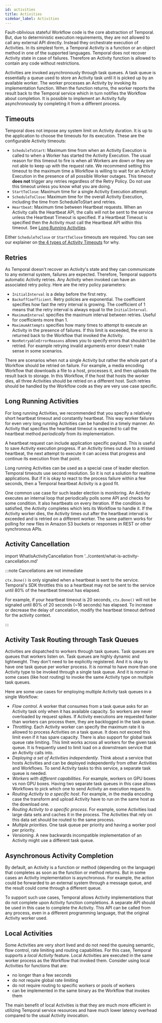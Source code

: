 ```yaml
---
id: activities
title: Activities
sidebar_label: Activities
---
```


Fault-oblivious stateful Workflow code is the core abstraction of Temporal. But, due to deterministic execution requirements, they are not allowed to call any external API directly.
Instead they orchestrate execution of Activities. In its simplest form, a Temporal Activity is a function or an object method in one of the supported languages.
Temporal does not recover Activity state in case of failures. Therefore an Activity function is allowed to contain any code without restrictions.

Activities are invoked asynchronously through task queues. A task queue is essentially a queue used to store an Activity task until it is picked up by an available worker. The worker processes an Activity by invoking its implementation function. When the function returns, the worker reports the result back to the Temporal service which in turn notifies the Workflow about completion. It is possible to implement an Activity fully asynchronously by completing it from a different process.

## Timeouts

Temporal does not impose any system limit on Activity duration. It is up to the application to choose the timeouts for its execution. These are the configurable Activity timeouts:

- `ScheduleToStart`: Maximum time from when an Activity Execution is called to when a Worker has started the Activity Execution.
  The usual reason for this timeout to fire is when all Workers are down or they are not able to keep up with the request rate.
  We recommend setting this timeout to the maximum time a Workflow is willing to wait for an Activity Execution in the presence of all possible Worker outages.
  This timeout **does not** trigger any retries regardless of the Retry Policy.
  Do not use this timeout unless you know what you are doing.
- `StartToClose`: Maximum time for a single Activity Execution attempt.
- `ScheduleToClose`: Maximum time for the overall Activity Execution, including the time from ScheduleToStart and retries.
- `Heartbeat`: Maximum time between Heartbeat requests.
  When an Activity calls the Heartbeat API, the calls will not be sent to the service unless the Heartbeat Timeout is specified.
  If a Heartbeat Timeout is specified then the Activity must call the Heartbeat API within this timeout.
  See [Long Running Activities](#long-running-activities).

Either `ScheduleToClose` or `StartToClose` timeouts are required.
You can see our explainer on [the 4 types of Activity Timeouts](/blog/activity-timeouts) for why.

## Retries

As Temporal doesn't recover an Activity's state and they can communicate to any external system, failures are expected. Therefore, Temporal supports automatic Activity retries. Any Activity when invoked can have an associated retry policy. Here are the retry policy parameters:

- `InitialInterval` is a delay before the first retry.
- `BackoffCoefficient`. Retry policies are exponential. The coefficient specifies how fast the retry interval is growing. The coefficient of 1 means that the retry interval is always equal to the `InitialInterval`.
- `MaximumInterval` specifies the maximum interval between retries. Useful for coefficients more than 1.
- `MaximumAttempts` specifies how many times to attempt to execute an Activity in the presence of failures. If this limit is exceeded, the error is returned back to the Workflow that invoked the Activity.
- `NonRetryableErrorReasons` allows you to specify errors that shouldn't be retried. For example retrying invalid arguments error doesn't make sense in some scenarios.

There are scenarios when not a single Activity but rather the whole part of a Workflow should be retried on failure. For example, a media encoding Workflow that downloads a file to a host, processes it, and then uploads the result back to storage. In this Workflow, if the host that hosts the worker dies, all three Activities should be retried on a different host. Such retries should be handled by the Workflow code as they are very use case specific.

## Long Running Activities

For long running Activities, we recommended that you specify a relatively short heartbeat timeout and constantly heartbeat. This way worker failures for even very long running Activities can be handled in a timely manner. An Activity that specifies the heartbeat timeout is expected to call the heartbeat method _periodically_ from its implementation.

A heartbeat request can include application specific payload. This is useful to save Activity execution progress. If an Activity times out due to a missed heartbeat, the next attempt to execute it can access that progress and continue its execution from that point.

Long running Activities can be used as a special case of leader election. Temporal timeouts use second resolution. So it is not a solution for realtime applications. But if it is okay to react to the process failure within a few seconds, then a Temporal heartbeat Activity is a good fit.

One common use case for such leader election is monitoring. An Activity executes an internal loop that periodically polls some API and checks for some condition. It also heartbeats on every iteration. If the condition is satisfied, the Activity completes which lets its Workflow to handle it. If the Activity worker dies, the Activity times out after the heartbeat interval is exceeded and is retried on a different worker. The same pattern works for polling for new files in Amazon S3 buckets or responses in REST or other synchronous APIs.

## Activity Cancellation

import WhatIsActivityCancellation from '../content/what-is-activity-cancellation.md'

<WhatIsActivityCancellation />

:::note Cancellations are not immediate

`ctx.Done()` is only signaled when a heartbeat is sent to the service.
Temporal's SDK throttles this so a heartbeat may not be sent to the service until 80% of the heartbeat timeout has elapsed.

For example, if your heartbeat timeout is 20 seconds, `ctx.Done()` will not be signaled until 80% of 20 seconds (~16 seconds) has elapsed.
To increase or decrease the delay of cancelation, modify the heartbeat timeout defined for the activity context.

:::

## Activity Task Routing through Task Queues

Activities are dispatched to workers through task queues. Task queues are queues that workers listen on. Task queues are highly dynamic and lightweight. They don't need to be explicitly registered. And it is okay to have one task queue per worker process. It is normal to have more than one Activity type to be invoked through a single task queue. And it is normal in some cases (like host routing) to invoke the same Activity type on multiple task queues.

Here are some use cases for employing multiple Activity task queues in a single Workflow:

- _Flow control_. A worker that consumes from a task queue asks for an Activity task only when it has available capacity. So workers are never overloaded by request spikes. If Activity executions are requested faster than workers can process them, they are backlogged in the task queue.
- _Throttling_. Each Activity worker can specify the maximum rate it is allowed to process Activities on a task queue. It does not exceed this limit even if it has spare capacity. There is also support for global task queue rate limiting. This limit works across all workers for the given task queue. It is frequently used to limit load on a downstream service that an Activity calls into.
- _Deploying a set of Activities independently_. Think about a service that hosts Activities and can be deployed independently from other Activities and Workflows. To send Activity tasks to this service, a separate task queue is needed.
- _Workers with different capabilities_. For example, workers on GPU boxes vs non GPU boxes. Having two separate task queues in this case allows Workflows to pick which one to send Activity an execution request to.
- _Routing Activity to a specific host_. For example, in the media encoding case the transform and upload Activity have to run on the same host as the download one.
- _Routing Activity to a specific process_. For example, some Activities load large data sets and caches it in the process. The Activities that rely on this data set should be routed to the same process.
- _Multiple priorities_. One task queue per priority and having a worker pool per priority.
- _Versioning_. A new backwards incompatible implementation of an Activity might use a different task queue.

## Asynchronous Activity Completion

By default, an Activity is a function or method (depending on the language) that completes as soon as the function or method returns. But in some cases an Activity implementation is asynchronous. For example, the action could be forwarded to an external system through a message queue, and the result could come through a different queue.

To support such use cases, Temporal allows Activity implementations that do not complete upon Activity function completions. A separate API should be used in this case to complete the Activity. This API can be called from any process, even in a different programming language, that the original Activity worker used.

## Local Activities

Some Activities are very short lived and do not need the queuing semantic, flow control, rate limiting and routing capabilities. For this case, Temporal supports a _local Activity_ feature. Local Activities are executed in the same worker process as the Workflow that invoked them. Consider using local Activities for functions that are:

- no longer than a few seconds
- do not require global rate limiting
- do not require routing to specific workers or pools of workers
- can be implemented in the same binary as the Workflow that invokes them

The main benefit of local Activities is that they are much more efficient in utilizing Temporal service resources and have much lower latency overhead compared to the usual Activity invocation.
